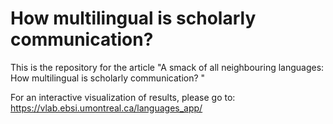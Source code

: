 # How multilingual is scholarly communication? 

This is the repository for the article "A smack of all neighbouring languages: How multilingual is scholarly communication? \"


For an interactive visualization of results, please go to: https://vlab.ebsi.umontreal.ca/languages_app/